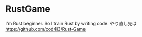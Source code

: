 # RustGame
I'm Rust beginner. So I train Rust by writing code.
やり直し先は
https://github.com/cod4i3/Rust-Game
